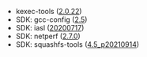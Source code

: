 - kexec-tools ([2.0.22](https://www.spinics.net/lists/kexec/msg26864.html))
- SDK: gcc-config ([2.5](https://gitweb.gentoo.org/proj/gcc-config.git/tag/?h=v2.5))
- SDK: iasl ([20200717](https://www.acpica.org/node/183))
- SDK: netperf ([2.7.0](https://github.com/HewlettPackard/netperf/blob/netperf-2.7.0/Release_Notes))
- SDK: squashfs-tools ([4.5_p20210914](https://lore.kernel.org/lkml/CAB3woddJss+ziGp-RjJ-yiax6pc_HLMdxk3Qk5nJdRgjpEYWBg@mail.gmail.com/))
